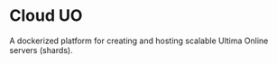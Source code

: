 # Cloud UO

A dockerized platform for creating and hosting scalable Ultima Online servers (shards).
